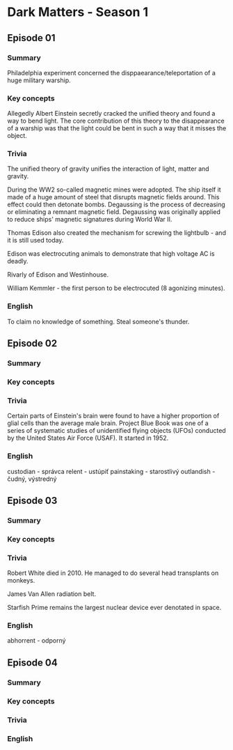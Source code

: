 # Dark Matters - Season 1

## Episode 01

### Summary

Philadelphia experiment concerned the disppaearance/teleportation of a huge military warship.

### Key concepts

Allegedly Albert Einstein secretly cracked the unified theory and found a way to bend light.
The core contribution of this theory to the disappearance of a warship was that the light could be bent in such a way that it misses the object.

### Trivia

The unified theory of gravity unifies the interaction of light, matter and gravity.

During the WW2 so-called magnetic mines were adopted. The ship itself it made of a huge amount of steel that disrupts magnetic fields around. This effect could then detonate bombs.
Degaussing is the process of decreasing or eliminating a remnant magnetic field. Degaussing was originally applied to reduce ships' magnetic signatures during World War II.

Thomas Edison also created the mechanism for screwing the lightbulb - and it is still used today.

Edison was electrocuting animals to demonstrate that high voltage AC is deadly.

Rivarly of Edison and Westinhouse.

William Kemmler - the first person to be electrocuted (8 agonizing minutes).

### English

To claim no knowledge of something.
Steal someone's thunder.

## Episode 02

### Summary

### Key concepts

### Trivia

Certain parts of Einstein's brain were found to have a higher proportion of glial cells than the average male brain.
Project Blue Book was one of a series of systematic studies of unidentified flying objects (UFOs) conducted by the United States Air Force (USAF). It started in 1952.
 
### English

custodian - správca
relent - ustúpiť
painstaking - starostlivý
outlandish - čudný, výstredný

## Episode 03

### Summary

### Key concepts

### Trivia

Robert White died in 2010. He managed to do several head transplants on monkeys.

James Van Allen radiation belt.

Starfish Prime remains the largest nuclear device ever denotated in space.

### English

abhorrent - odporný

## Episode 04 

### Summary

### Key concepts

### Trivia


### English


